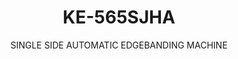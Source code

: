 ---
templateKey: product-item
description: 'Model: KE-565SJHA

  with pre-milling, grooving, corner rounding

  with belt

  Feeding speed: 26 meter/minute

  Piece clearence: 30- 45 mm'
image: /img/ke-565sjha.jpg
parameters:
- description: []
  image: /img/ke-565sjha_param_1.jpg
  title: ''
- description: []
  image: /img/ke-565sjha_param_2.jpg
  title: ''
- description: []
  image: /img/ke-565sjha_param_3.jpg
  title: ''
- description: []
  image: /img/ke-565sjha_param_4.jpg
  title: ''
- description: []
  image: /img/ke-565sjha_param_5.jpg
  title: ''
- description: [End Cutting Unit, Two independent motors are moved on prismatic guides.,
    No need for any adjustment when the panel thickness is changed., Automatic lubrification
      for prismatic guides, 'Motor power: 0,35 kW + 0,35 kW', 'Motor speed: 12.000
      rpm']
  image: /img/ke-565sjha_param_6.jpg
  title: End Cutting Unit
- description: ['Motor speed: 12.000 rpm', 'Panel thickness: 10- 60 mm']
  image: /img/ke-565sjha_param_7.jpg
  title: Up / Down Fine Trimming Unit
- description: []
  image: /img/ke-565sjha_param_8.jpg
  title: ''
- description: []
  image: /img/ke-565sjha_param_9.jpg
  title: ''
- description: []
  image: /img/ke-565sjha_param_10.jpg
  title: ''
subtitle: SINGLE SIDE AUTOMATIC EDGEBANDING MACHINE
title: KE-565SJHA
---